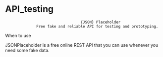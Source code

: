 # API_testing
                                      {JSON} Placeholder
                  Free fake and reliable API for testing and prototyping.


When to use

JSONPlaceholder is a free online REST API that you can use whenever you need some fake data.

